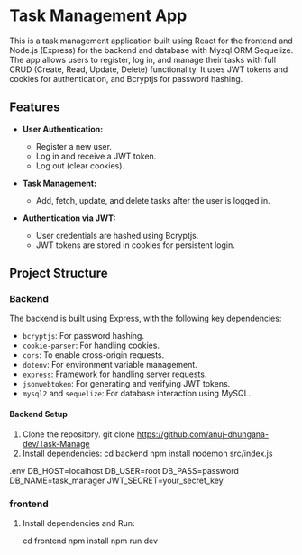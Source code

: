 # Task Management App

This is a task management application built using React for the frontend and Node.js (Express) for the backend and database with Mysql ORM Sequelize. The app allows users to register, log in, and manage their tasks with full CRUD (Create, Read, Update, Delete) functionality. It uses JWT tokens and cookies for authentication, and Bcryptjs for password hashing.

## Features

- **User Authentication:**

  - Register a new user.
  - Log in and receive a JWT token.
  - Log out (clear cookies).

- **Task Management:**

  - Add, fetch, update, and delete tasks after the user is logged in.

- **Authentication via JWT:**
  - User credentials are hashed using Bcryptjs.
  - JWT tokens are stored in cookies for persistent login.

## Project Structure

### Backend

The backend is built using Express, with the following key dependencies:

- `bcryptjs`: For password hashing.
- `cookie-parser`: For handling cookies.
- `cors`: To enable cross-origin requests.
- `dotenv`: For environment variable management.
- `express`: Framework for handling server requests.
- `jsonwebtoken`: For generating and verifying JWT tokens.
- `mysql2` and `sequelize`: For database interaction using MySQL.

#### Backend Setup

1. Clone the repository.
   git clone https://github.com/anuj-dhungana-dev/Task-Manage
2. Install dependencies:
   cd backend
   npm install
   nodemon src/index.js

.env
DB_HOST=localhost
DB_USER=root
DB_PASS=password
DB_NAME=task_manager
JWT_SECRET=your_secret_key

### frontend

1. Install dependencies and Run:

   cd frontend
   npm install
   npm run dev
